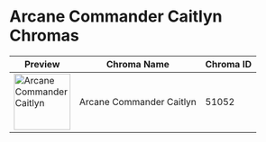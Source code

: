 # Arcane Commander Caitlyn Chromas

| Preview | Chroma Name | Chroma ID |
|---|---|---|
| <img src='https://raw.communitydragon.org/latest/plugins/rcp-be-lol-game-data/global/default/v1/champion-chroma-images/51/51052.png' alt='Arcane Commander Caitlyn' width='100'> | Arcane Commander Caitlyn | 51052 |
